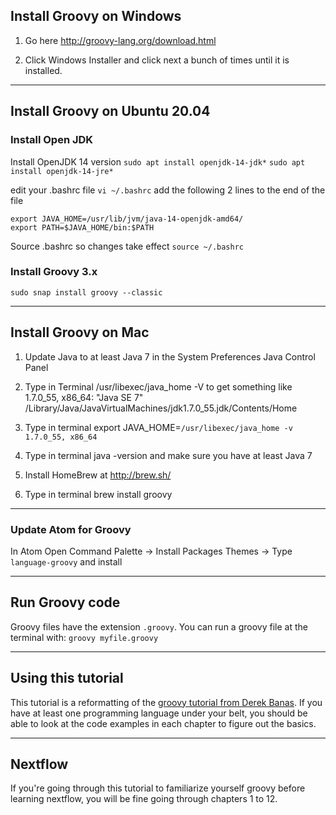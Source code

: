 ## Install Groovy on Windows

1. Go here http://groovy-lang.org/download.html

2. Click Windows Installer and click next a bunch of times until it is installed.

---

## Install Groovy on Ubuntu 20.04

### Install Open JDK
Install OpenJDK 14 version
`sudo apt install openjdk-14-jdk*`
`sudo apt install openjdk-14-jre*`

edit your .bashrc file
`vi ~/.bashrc`
add the following 2 lines to the end of the file
```
export JAVA_HOME=/usr/lib/jvm/java-14-openjdk-amd64/
export PATH=$JAVA_HOME/bin:$PATH
```

Source .bashrc so changes take effect
`source ~/.bashrc`

### Install Groovy 3.x
`sudo snap install groovy --classic`

---

## Install Groovy on Mac
1. Update Java to at least Java 7 in the System Preferences Java Control Panel

2. Type in Terminal /usr/libexec/java_home -V
to get something like
1.7.0_55, x86_64:	"Java SE 7"	/Library/Java/JavaVirtualMachines/jdk1.7.0_55.jdk/Contents/Home

3. Type in terminal export JAVA_HOME=`/usr/libexec/java_home -v 1.7.0_55, x86_64`

4. Type in terminal java -version and make sure you have at least Java 7

5. Install HomeBrew at http://brew.sh/

6. Type in terminal brew install groovy

---

### Update Atom for Groovy
In Atom Open Command Palette -> Install Packages Themes -> Type `language-groovy` and install

---

## Run Groovy code
Groovy files have the extension `.groovy`. You can run a groovy file at the terminal with:
`groovy myfile.groovy`

---

## Using this tutorial

This tutorial is a reformatting of the [groovy tutorial from Derek Banas](https://www.newthinktank.com/2016/04/groovy-tutorial/). If you have at least one programming language under your belt, you should be able to look at the code examples in each chapter to figure out the basics. 

---

## Nextflow 

If you're going through this tutorial to familiarize yourself groovy before learning nextflow, you will be fine going through chapters 1 to 12. 
